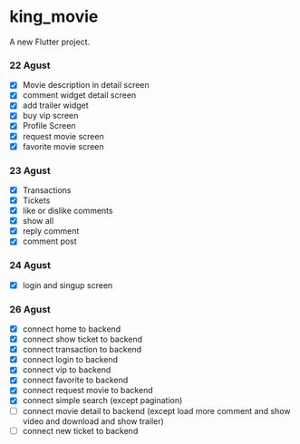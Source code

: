 # king_movie

A new Flutter project.
### 22 Agust
- [x] Movie description in detail screen
- [x] comment widget detail screen
- [x] add trailer widget
- [x] buy vip screen
- [x] Profile Screen
- [x] request movie screen
- [x] favorite movie screen
  
### 23 Agust
- [x] Transactions
- [x] Tickets
- [x] like or dislike comments
- [x] show all
- [x] reply comment
- [x] comment post

### 24 Agust
- [x] login and singup screen


### 26 Agust
- [x] connect home to backend
- [x] connect show ticket to backend
- [x] connect transaction to backend
- [x] connect login to backend
- [x] connect vip to backend
- [x] connect favorite to backend
- [x] connect request movie to backend
- [x] connect simple search (except pagination)
- [ ] connect movie detail to backend (except load more comment and show video and download and show trailer)
- [ ] connect new ticket to backend
